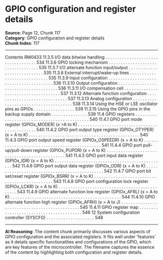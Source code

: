 # GPIO configuration and register details

**Source**: Page 12, Chunk 117  
**Category**: GPIO configuration and register details  
**Chunk Index**: 117

---

Contents RM0433
11.3.5 I/O data bitwise handling . . . . . . . . . . . . . . . . . . . . . . . . . . . . . . . . . . . 534
11.3.6 GPIO locking mechanism . . . . . . . . . . . . . . . . . . . . . . . . . . . . . . . . . . 535
11.3.7 I/O alternate function input/output . . . . . . . . . . . . . . . . . . . . . . . . . . . . 535
11.3.8 External interrupt/wake-up lines . . . . . . . . . . . . . . . . . . . . . . . . . . . . . 535
11.3.9 Input configuration . . . . . . . . . . . . . . . . . . . . . . . . . . . . . . . . . . . . . . . . 536
11.3.10 Output configuration . . . . . . . . . . . . . . . . . . . . . . . . . . . . . . . . . . . . . . 536
11.3.11 I/O compensation cell . . . . . . . . . . . . . . . . . . . . . . . . . . . . . . . . . . . . . 537
11.3.12 Alternate function configuration . . . . . . . . . . . . . . . . . . . . . . . . . . . . . . 537
11.3.13 Analog configuration . . . . . . . . . . . . . . . . . . . . . . . . . . . . . . . . . . . . . . 538
11.3.14 Using the HSE or LSE oscillator pins as GPIOs . . . . . . . . . . . . . . . . . 539
11.3.15 Using the GPIO pins in the backup supply domain . . . . . . . . . . . . . . . 539
11.4 GPIO registers . . . . . . . . . . . . . . . . . . . . . . . . . . . . . . . . . . . . . . . . . . . . 540
11.4.1 GPIO port mode register (GPIOx_MODER)
(x =A to K) . . . . . . . . . . . . . . . . . . . . . . . . . . . . . . . . . . . . . . . . . . . . . . 540
11.4.2 GPIO port output type register (GPIOx_OTYPER)
(x = A to K) . . . . . . . . . . . . . . . . . . . . . . . . . . . . . . . . . . . . . . . . . . . . . . 540
11.4.3 GPIO port output speed register (GPIOx_OSPEEDR)
(x = A to K) . . . . . . . . . . . . . . . . . . . . . . . . . . . . . . . . . . . . . . . . . . . . . . 541
11.4.4 GPIO port pull-up/pull-down register (GPIOx_PUPDR)
(x = A to K) . . . . . . . . . . . . . . . . . . . . . . . . . . . . . . . . . . . . . . . . . . . . . . 541
11.4.5 GPIO port input data register (GPIOx_IDR)
(x = A to K) . . . . . . . . . . . . . . . . . . . . . . . . . . . . . . . . . . . . . . . . . . . . . . 542
11.4.6 GPIO port output data register (GPIOx_ODR)
(x = A to K) . . . . . . . . . . . . . . . . . . . . . . . . . . . . . . . . . . . . . . . . . . . . . . 542
11.4.7 GPIO port bit set/reset register (GPIOx_BSRR)
(x = A to K) . . . . . . . . . . . . . . . . . . . . . . . . . . . . . . . . . . . . . . . . . . . . . . 543
11.4.8 GPIO port configuration lock register (GPIOx_LCKR)
(x = A to K) . . . . . . . . . . . . . . . . . . . . . . . . . . . . . . . . . . . . . . . . . . . . . . 543
11.4.9 GPIO alternate function low register (GPIOx_AFRL)
(x = A to K) . . . . . . . . . . . . . . . . . . . . . . . . . . . . . . . . . . . . . . . . . . . . . . 544
11.4.10 GPIO alternate function high register (GPIOx_AFRH)
(x = A to J) . . . . . . . . . . . . . . . . . . . . . . . . . . . . . . . . . . . . . . . . . . . . . . 545
11.4.11 GPIO register map . . . . . . . . . . . . . . . . . . . . . . . . . . . . . . . . . . . . . . . . 546
12 System configuration controller (SYSCFG) . . . . . . . . . . . . . . . . . . . . 548

---

**AI Reasoning**: The content chunk primarily discusses various aspects of GPIO configuration and the associated registers. It fits well under 'features' as it details specific functionalities and configurations of the GPIO, which are key features of the microcontroller. The filename captures the essence of the content by highlighting both configuration and register details.
